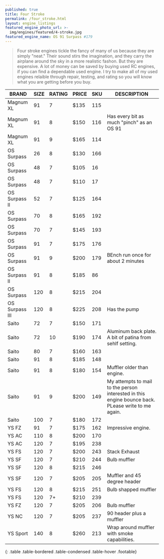 ```yaml
---
published: true
title: Four Stroke
permalink: /four_stroke.html
layout: engine_listings
featured_engine_photo_url: >-
  img/engines/featured/4-stroke.jpg
featured_engine_name: OS 91 Surpass #179
---
```
















> Four stroke engines tickle the fancy of many of us because they are simply "neat." Their sound stirs the imagination, and they carry the airplane around the sky in a more realistic fashon.  But they are expensive.  A lot of money can be saved by buying used RC engines, if you can find a dependable used engine. I try to make all of my used engines relaible through repair, testing, and rating so you will know what you are getting before you buy.

BRAND             | SIZE  | RATING | PRICE | SKU   | DESCRIPTION
------------------|-------|--------|-------|-------|---------------------
Magnum XL         | 91    | 7      | $135  | 115   |
Magnum XL         | 91    | 8      | $150  | 116   | Has every bit as much "pinch" as an OS 91
Magnum XL         | 91    | 9      | $165  | 114   |
OS Surpass        | 26    | 8      | $130  | 166   |
OS Surpass        | 48    | 7      | $105  | 16    |
OS Surpass        | 48    | 7      | $110  | 17    |
OS Surpass II     | 52    | 7      | $125  | 164   |
OS Surpass        | 70    | 8      | $165  | 192   |
OS Surpass        | 70    | 7      | $145  | 193   |
OS Surpass        | 91    | 7      | $175  | 176   |
OS Surpass        | 91    | 9      | $200  | 179   | BEnch run once for about 2 minutes
OS Surpass II     | 91    | 8      | $185  | 86    |
OS Surpass        | 120   | 8      | $215  | 204   |
OS Surpass III    | 120   | 8      | $225  | 208   | Has the pump
Saito             | 72    | 7      | $150  | 171   |
Saito             | 72    | 10     | $190  | 174   | Aluminum back plate.  A bit of patina from sehlf setting.
Saito             | 80    | 7      | $160  | 163   |
Saito             | 91    | 8      | $185  | 148   |
Saito             | 91    | 8      | $180  | 154   | Muffler older than engine. 
Saito             | 91    | 9      | $200  | 149   | My attempts to mail to the person interested in this engine bounce back.  PLease write to me again.
Saito             | 100   | 7      | $180  | 172   |
YS FZ             | 91    | 7      | $175  | 162   | Impressive engine.
YS AC             | 110   | 8      | $200  | 170   | 
YS AC             | 120   | 7      | $195  | 238   |
YS FS             | 120   | 7      | $200  | 243   | Stack Exhaust
YS SF             | 120   | 7      | $210  | 244   | Bulb muffler
YS SF             | 120   | 8      | $215  | 246   |  
YS SF             | 120   | 7      | $205  | 205   | Muffler and 45 degree header
YS FS             | 120   | 8      | $215  | 251   | Bulb shapped muffler
YS FS             | 120   | 7+     | $210  | 239   | 
YS FZ             | 120   | 7      | $205  | 206   | Bulb muffler
YS NC             | 120   | 7      | $205  | 237   | 90 header plus a muffler
YS Sport          | 140   | 8      | $260  | 213   | Wrap around muffler with smoke capabilities.                                      
{: .table .table-bordered .table-condensed .table-hover .footable}
